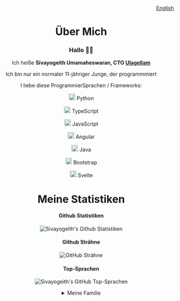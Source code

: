 <div align="right"> <a href="https://github.com/Sivayogeith/Sivayogeith/blob/main/README.md">English</a> </div>
<div align="center">
  <h1> Über Mich </h1>
  <h3> Hallo 👋🏻 </h3>

  Ich heiße **Sivayogeith Umamaheswaran, CTO <a href="https://ulagellam.com" target="_blank" >Ulagellam</a>**

  Ich bin nur ein normaler 11-jähriger Junge, der programmmiert

  I liebe diese ProgrammierSprachen / Frameworks: 

<img src="https://www.vectorlogo.zone/logos/python/python-icon.svg" alt="Python Logo" width="18" height="18"/> Python
  
<img src="https://www.vectorlogo.zone/logos/typescriptlang/typescriptlang-icon.svg" alt="TypeScript Logo" width="18" height="18"/> TypeScript
  
<img src="https://upload.wikimedia.org/wikipedia/commons/6/6a/JavaScript-logo.png" alt="JavaScript Logo" width="18" height="18"/> JavaScript
  
<img src="https://upload.wikimedia.org/wikipedia/commons/c/cf/Angular_full_color_logo.svg" alt="Angular Logo" width="18" height="18"/> Angular
  
<img src="https://www.vectorlogo.zone/logos/java/java-icon.svg" alt="Java Logo" width="18" height="18"/> Java
  
<img src="https://upload.vectorlogo.zone/logos/getbootstrap/images/987f8f6c-263a-47b1-a85d-853cfca215d9.svg" alt="Bootstrap Logo" width="18" height="18"/> Bootstrap
  
<img src="https://cdn.worldvectorlogo.com/logos/svelte-1.svg" alt="Svelte Logo" width="18" height="18"/> Svelte

  <h1>Meine Statistiken </h1>

  <h4> Github Statistiken </h4>

  ![Sivayogeith's Github Statistiken](https://github-readme-stats.vercel.app/api?username=Sivayogeith&show_icons=true&theme=one_dark_pro&locale=de)

  <h4>Github Strähne</h4>

  ![GitHub Strähne](https://github-readme-streak-stats.herokuapp.com?user=Sivayogeith&theme=one-dark-pro&sideNums=56B6C2&currStreakNum=56B6C2&ring=56B6C2&sideLabels=61AFEF&fire=E06C75&currStreakLabel=C678DD&dates=E5C07B&background=25262C&locale=de)

  <h4> Top-Sprachen </h4>

  ![Sivayogeith's GitHub Top-Sprachen](https://github-readme-stats.vercel.app/api/top-langs/?username=Sivayogeith&theme=one_dark_pro&layout=compact&locale=de)

  <details>
    <summary> 
      Meine Familie
    </summary>
    <p><a href=https://github.com/h2i> Umamaheswaran </a> - Vater</p>
    <p>Chitra - Mutter</p>
    <p><a href=https://github.com/sivasweatha> Sivasweatha </a> - Schwester </p>
   </details>
 </div>
